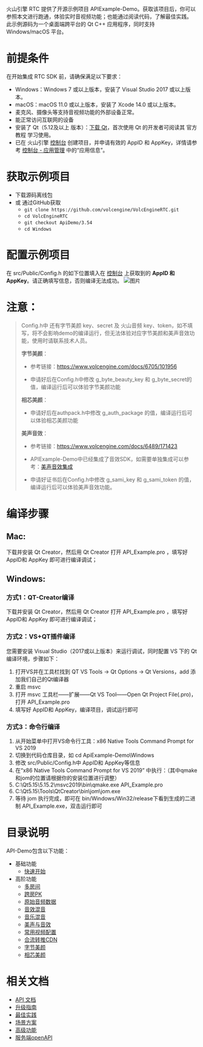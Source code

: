 火山引擎 RTC 提供了开源示例项目 APIExample-Demo。获取该项目后，你可以参照本文进行跑通，体验实时音视频功能；也能通过阅读代码，了解最佳实践。
此示例源码为一个桌面端跨平台的 Qt C++ 应用程序，同时支持 Windows/macOS 平台。

# 前提条件
在开始集成 RTC SDK 前，请确保满足以下要求：
- Windows：Windows 7 或以上版本，安装了 Visual Studio 2017 或以上版本。
- macOS：macOS 11.0 或以上版本，安装了 Xcode 14.0 或以上版本。
- 麦克风、摄像头等支持音视频功能的外部设备正常。
- 能正常访问互联网的设备
- 安装了 Qt（5.12及以上 版本）：[下载 Qt](https://download.qt.io/archive/qt/)，首次使用 Qt 的开发者可阅读其 官方教程 学习使用。
- 已在 火山引擎 [控制台](https://console.volcengine.com/home) 创建项目，并申请有效的 AppID 和 AppKey，详情请参考 [控制台 - 应用管理](https://console.volcengine.com/rtc/listRTC) 中的“应用信息”。

# 获取示例项目
- 下载源码离线包
- 或 通过GitHub获取
	- `git clone https://github.com/volcengine/VolcEngineRTC.git`
	- `cd VolcEngineRTC`
	- `git checkout ApiDemo/3.54`
	- `cd Windows`
	
# 配置示例项目

在 src/Public/Config.h 的如下位置填入在 [控制台](https://console.volcengine.com/rtc/listRTC) 上获取到的 **AppID 和 AppKey**。请正确填写信息，否则编译无法成功。
![图片](https://internal-api-drive-stream.larkoffice.com/space/api/box/stream/download/v2/cover/BYP0bUOkCo1P97xsGQucAowunYb/?fallback_source=1&height=1280&mount_node_token=EgQOdTiyioQFFqxZRHvcAmm4nCf&mount_point=docx_image&policy=equal&width=1280)

# 注意：
>Config.h中 还有字节美颜 key、secret 及 火山音频 key、token，如不填写，将不会影响demo的编译运行，但无法体验对应字节美颜和美声音效功能，使用时请联系技术人员。
>
>**字节美颜**：
>
>	- 参考链接：https://www.volcengine.com/docs/6705/101956
>
>	- 申请好后在Config.h中修改 g_byte_beauty_key 和 g_byte_secret的值，编译运行后可以体验字节美颜功能
>
>**相芯美颜**：
>
>
>    - 申请好后在authpack.h中修改 g_auth_package 的值，编译运行后可以体验相芯美颜功能
>
>**美声音效**：
>
>	- 参考链接：https://www.volcengine.com/docs/6489/171423
>	- APIExample-Demo中已经集成了音效SDK，如需要单独集成可以参考：[美声音效集成](https://www.volcengine.com/docs/6489/72021)
>
>   - 申请好证书后在Config.h中修改 g_sami_key 和 g_sami_token 的值，编译运行后可以体验美声音效功能。

# 编译步骤
## Mac: 
下载并安装 Qt Creator，然后用 Qt Creator 打开 API_Example.pro ，填写好 AppID和 AppKey 即可进行编译调试；
## Windows: 
### 方式1：QT-Creator编译
下载并安装 Qt Creator，然后用 Qt Creator 打开 API_Example.pro ，填写好 AppID和 AppKey 即可进行编译调试；
### 方式2：VS+QT插件编译
您需要安装 Visual Studio（2017或以上版本）来运行调试，同时配置 VS 下的 Qt 编译环境，步骤如下：
1. 打开VS并在工具栏找到 QT VS Tools -> Qt Options -> Qt Versions，add 添加我们自己的Qt编译器
2. 重启 msvc
3. 打开 msvc 工具栏——扩展——Qt VS Tool——Open Qt  Project File(.pro)，打开 API_Example.pro
4. 填写好 AppID和 AppKey，编译项目，调试运行即可
### 方式3：命令行编译
1. 从开始菜单中打开VS命令行工具：x86 Native Tools Command Prompt for  VS 2019
2. 切换到代码仓库目录，如 cd ApiExample-Demo\Windows
3. 修改 src/Public/Config.h中 AppID和 AppKey等信息
4. 在“x86 Native Tools Command Prompt for  VS 2019” 中执行：（其中qmake和jom的位置请根据你的安装位置进行调整）
  1. C:\Qt5.15\5.15.2\msvc2019\bin\qmake.exe API_Example.pro
  2. C:\Qt5.15\Tools\QtCreator\bin\jom\jom.exe
5. 等待 jom 执行完成，即可在 bin/Windows/Win32/release下看到生成的二进制 API_Example.exe，双击运行即可

	

# 目录说明
API-Demo包含以下功能：
- 基础功能
	- [快速开始](快速开始)
- 高阶功能
	- [多房间](多房间)
	- [跨房PK](跨房PK)
	- [原始音频数据](原始音频数据)
	- [音效混音](音效混音)
	- [音乐混音](音乐混音)
	- [美声与音效](美声与音效)
	- [常用视频配置](常用视频配置)
	- [合流转推CDN](合流转推CDN)
	- [字节美颜](字节美颜)
	- [相芯美颜](相芯美颜)





# 相关文档
- [API 文档](https://www.volcengine.com/docs/6348/70010)
- [升级指南](https://www.volcengine.com/docs/6348/70007)
- [最佳实践](https://www.volcengine.com/docs/6348/130768)
- [场景方案](https://www.volcengine.com/docs/6348/70008)
- [高级功能](https://www.volcengine.com/docs/6348/69814)
- [服务端openAPI](https://www.volcengine.com/docs/6348/69815)




